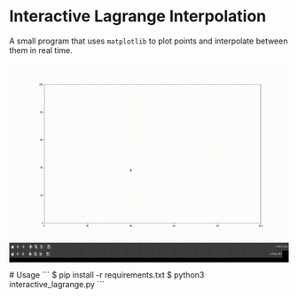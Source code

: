 # Interactive Lagrange Interpolation
A small program that uses `matplotlib` to plot points and interpolate between them in real time.
<p align="center">
<img src="./demo.gif" width="640" height="360" style="display:block"/>
</p>
# Usage
```
$ pip install -r requirements.txt
$ python3 interactive_lagrange.py
```
